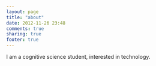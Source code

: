 ```yaml
---
layout: page
title: "about"
date: 2012-11-26 23:48
comments: true
sharing: true
footer: true
---
```

I am a cognitive science student, interested in technology.
